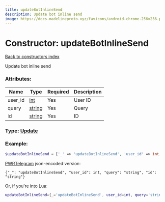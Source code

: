 ```yaml
---
title: updateBotInlineSend
description: Update bot inline send
image: https://docs.madelineproto.xyz/favicons/android-chrome-256x256.png
---
```

# Constructor: updateBotInlineSend  
[Back to constructors index](index.md)



Update bot inline send

### Attributes:

| Name     |    Type       | Required | Description |
|----------|---------------|----------|-------------|
|user\_id|[int](../types/int.md) | Yes|User ID|
|query|[string](../types/string.md) | Yes|Query|
|id|[string](../types/string.md) | Yes|ID|



### Type: [Update](../types/Update.md)


### Example:

```php
$updateBotInlineSend = ['_' => 'updateBotInlineSend', 'user_id' => int, 'query' => 'string', 'id' => 'string'];
```  

[PWRTelegram](https://pwrtelegram.xyz) json-encoded version:

```
{"_": "updateBotInlineSend", "user_id": int, "query": "string", "id": "string"}
```


Or, if you're into Lua:

```lua
updateBotInlineSend={_='updateBotInlineSend', user_id=int, query='string', id='string'}

```


